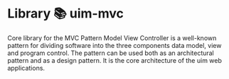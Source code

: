 # Library 📚 uim-mvc
Core library for the MVC Pattern
Model View Controller is a well-known pattern for dividing software into the three components data model, view and program control.  The pattern can be used both as an architectural pattern and as a design pattern.  It is the core architecture of the uim web applications.
